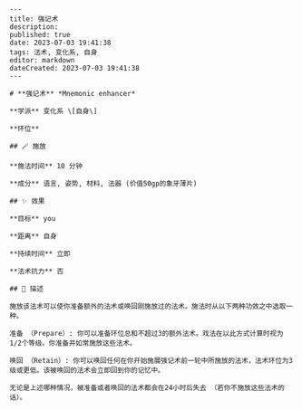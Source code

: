 
    ---
    title: 强记术
    description: 
    published: true
    date: 2023-07-03 19:41:38
    tags: 法术, 变化系, 自身
    editor: markdown
    dateCreated: 2023-07-03 19:41:38
    ---

    # **强记术** *Mnemonic enhancer*

    **学派** 变化系 \[自身\] 

    **环位** 

    ## 🪄 施放

    **施法时间** 10 分钟

    **成分** 语言, 姿势, 材料, 法器 (价值50gp的象牙薄片)

    ## ✨ 效果 

    **目标** you 

    **距离** 自身  

    **持续时间** 立即 

    **法术抗力** 否

    ## 📖 描述

    施放该法术可以使你准备额外的法术或唤回刚施放过的法术。施法时从以下两种功效之中选取一种。

    准备 （Prepare）: 你可以准备环位总和不超过3的额外法术。戏法在以此方式计算时视为1/2个等级。你准备并如常施放这些法术。

    唤回 （Retain）: 你可以唤回任何在你开始施展强记术前一轮中所施放的法术，法术环位为3级或更低。该被唤回的法术会立即回到你的记忆中。

    无论是上述哪种情况，被准备或者唤回的法术都会在24小时后失去 （若你不施放这些法术的话）。
    